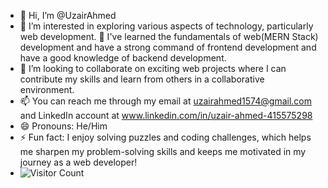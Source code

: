 - 👋 Hi, I’m @UzairAhmed
- 👀 I’m interested in exploring various aspects of technology, particularly web development.
🌱 I've learned the fundamentals of web(MERN Stack) development and have a strong command of frontend development and have a good knowledge of backend development.
- 💞️ I’m looking to collaborate on exciting web projects where I can contribute my skills and learn from others in a collaborative environment.
- 📫  You can reach me through my email at uzairahmed1574@gmail.com and LinkedIn account at www.linkedin.com/in/uzair-ahmed-415575298
- 😄 Pronouns: He/Him
- ⚡ Fun fact: I enjoy solving puzzles and coding challenges, which helps me sharpen my problem-solving skills and keeps me motivated in my journey as a web developer!
- ![Visitor Count](https://counter.dev/trackers/571774c2-ed3e-4859-a5b1-6bacd80cf740.svg)


<!---
UzairAhmed87/UzairAhmed87 is a ✨ special ✨ repository because its `README.md` (this file) appears on your GitHub profile.
You can click the Preview link to take a look at your changes.
--->
